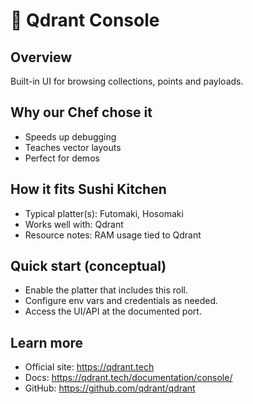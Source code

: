 # 🍣 Qdrant Console

## Overview
Built-in UI for browsing collections, points and payloads.

## Why our Chef chose it
- Speeds up debugging
- Teaches vector layouts
- Perfect for demos

## How it fits Sushi Kitchen
- Typical platter(s): Futomaki, Hosomaki
- Works well with: Qdrant
- Resource notes: RAM usage tied to Qdrant

## Quick start (conceptual)
- Enable the platter that includes this roll.
- Configure env vars and credentials as needed.
- Access the UI/API at the documented port.

## Learn more
- Official site: https://qdrant.tech
- Docs: https://qdrant.tech/documentation/console/
- GitHub: https://github.com/qdrant/qdrant
